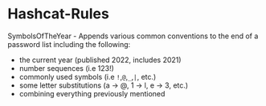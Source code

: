 # Hashcat-Rules

SymbolsOfTheYear - Appends various common conventions to the end of a password list including the following:
* the current year (published 2022, includes 2021)
* number sequences (i.e 123!)
* commonly used symbols (i.e `!`,`@`,`_`,`|`, etc.)
* some letter substitutions (a -> @, 1 -> l, e -> 3, etc.)
* combining everything previously mentioned
